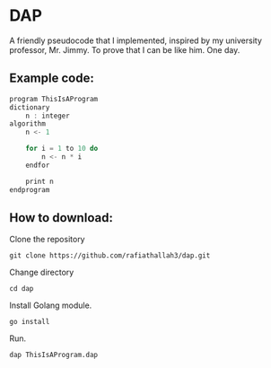 # DAP

A friendly pseudocode that I implemented, inspired by my university professor, Mr. Jimmy. To prove that I can be like him. One day.

## Example code:

```javascript
program ThisIsAProgram
dictionary
    n : integer
algorithm
    n <- 1

    for i = 1 to 10 do
        n <- n * i
    endfor

    print n
endprogram
```

## How to download:
Clone the repository
```
git clone https://github.com/rafiathallah3/dap.git
```
Change directory
```
cd dap
```

Install Golang module.
```
go install
```
Run.
```
dap ThisIsAProgram.dap
```
